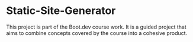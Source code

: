 # Static-Site-Generator

This project is part of the Boot.dev course work. It is a guided project that aims to combine concepts covered by the course into a cohesive product.